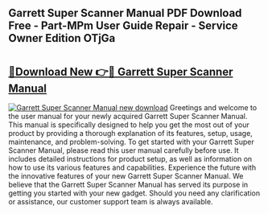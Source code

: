 ## Garrett Super Scanner Manual PDF Download Free - Part-MPm User Guide Repair - Service Owner Edition OTjGa

# <h2><a href="http://bc21322.oget.top/?id=Garrett+Super+Scanner+Manual">🔗Download New 👉🔴 Garrett Super Scanner Manual</a></h2>

[![Garrett Super Scanner Manual new download](https://i.imgur.com/5g1atiW.png)](http://bc21322.oget.top/?id=Garrett+Super+Scanner+Manual)
Greetings and welcome to the user manual for your newly acquired Garrett Super Scanner Manual. This manual is specifically designed to help you get the most out of your product by providing a thorough explanation of its features, setup, usage, maintenance, and problem-solving. To get started with your Garrett Super Scanner Manual, please read this user manual carefully before use. It includes detailed instructions for product setup, as well as information on how to use its various features and capabilities. Experience the future with the innovative features of your new Garrett Super Scanner Manual. We believe that the Garrett Super Scanner Manual has served its purpose in getting you started with your new gadget. Should you need any clarification or assistance, our customer support team is always available.

